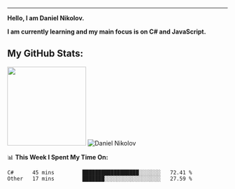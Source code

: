 ---
**Hello, I am Daniel Nikolov.**

**I am currently learning and my main focus is on C# and JavaScript.**

## My GitHub Stats:
<img height="180em" src="https://github-readme-stats.vercel.app/api?username=kace123&show_icons=true&hide_border=true&&count_private=true&include_all_commits=true" />
<span align="left"> <img src="https://github-readme-stats.vercel.app/api/top-langs/?username=kace123&hide=php,ruby,batchfile,Java,handlebars&langs_count=8&title_color=fff&icon_color=79ff97&text_color=9f9f9f&bg_color=151515" alt="Daniel Nikolov" /></span>
</div>

📊 **This Week I Spent My Time On:**
<!--START_SECTION:waka-->
```text
C#      45 mins         ██████████████████░░░░░░░   72.41 % 
Other   17 mins         ███████░░░░░░░░░░░░░░░░░░   27.59 % 
```
<!--END_SECTION:waka-->


